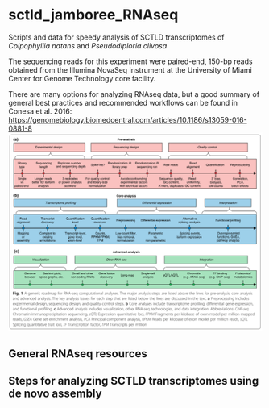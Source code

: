 # sctld_jamboree_RNAseq
Scripts and data for speedy analysis of SCTLD transcriptomes of *Colpophyllia natans* and *Pseudodiploria clivosa*

The sequencing reads for this experiment were paired-end, 150-bp reads obtained from the Illumina NovaSeq instrument at the University of Miami Center for Genome Technology core facility.

There are many options for analyzing RNAseq data, but a good summary of general best practices and recommended workflows can be found in Conesa et al. 2016: https://genomebiology.biomedcentral.com/articles/10.1186/s13059-016-0881-8
![alt text here](./example_figures/Conesa2016_Fig1.png)

## General RNAseq resources


## Steps for analyzing SCTLD transcriptomes using de novo assembly


## 